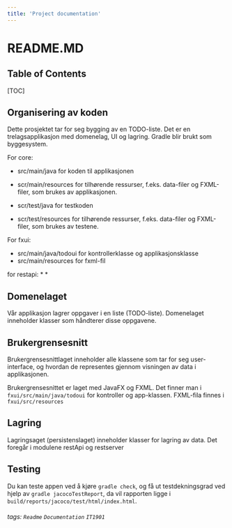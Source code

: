 ```yaml
---
title: 'Project documentation'
---
```


README.MD
===


## Table of Contents

[TOC]

## Organisering av koden
Dette prosjektet tar for seg bygging av en TODO-liste. Det er en trelagsapplikasjon med domenelag, UI og lagring. Gradle blir brukt som byggesystem.

For core:


* src/main/java for koden til applikasjonen

* scr/main/resources for tilhørende ressurser, f.eks. data-filer og FXML-filer, som brukes av applikasjonen.

* scr/test/java for testkoden

* scr/test/resources for tilhørende ressurser, f.eks. data-filer og FXML-filer, som brukes av testene.

For fxui:

* src/main/java/todoui for kontrollerklasse og applikasjonsklasse
* src/main/resources for fxml-fil

for restapi:
*
*

Domenelaget
---
Vår applikasjon lagrer oppgaver i en liste (TODO-liste). Domenelaget inneholder klasser som håndterer disse oppgavene. 

Brukergrensesnitt
---

Brukergrensesnittlaget inneholder alle klassene som tar for seg user-interface, og hvordan de representes gjennom visningen av data i applikasjonen.

Brukergrensesnittet er laget med JavaFX og FXML. Det finner man i `fxui/src/main/java/todoui` for kontroller og app-klassen. FXML-fila finnes i `fxui/src/resources`

Lagring
---

Lagringsaget (persistenslaget) inneholder klasser for lagring av data. Det foregår i modulene restApi og restserver

Testing
---
Du kan teste appen ved å kjøre `gradle check`, og få ut testdekningsgrad ved hjelp av `gradle jacocoTestReport`, da vil rapporten ligge i `build/reports/jacoco/test/html/index.html`.

###### tags: `Readme` `Documentation` `IT1901`

